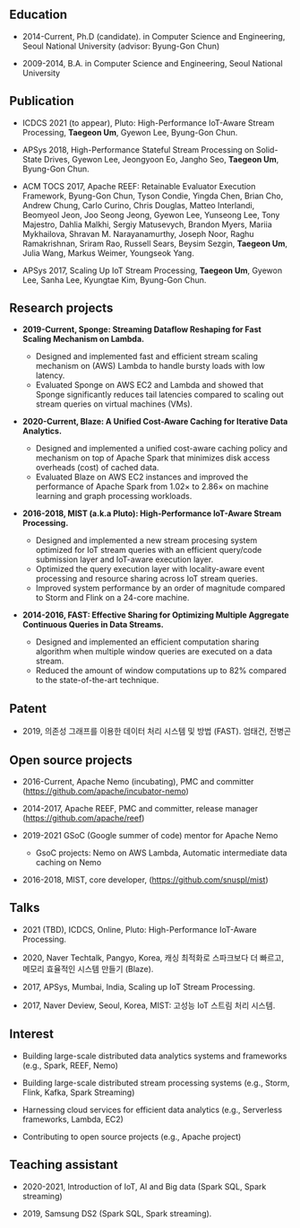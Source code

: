 ## Education 
  - 2014-Current, Ph.D (candidate). in Computer Science and Engineering, Seoul National University  (advisor: Byung-Gon Chun)
  
  - 2009-2014, B.A. in Computer Science and Engineering, Seoul National University 

## Publication
  - ICDCS 2021 (to appear), Pluto: High-Performance IoT-Aware Stream Processing, **Taegeon Um**, Gyewon Lee, Byung-Gon Chun. 
  
  - APSys 2018, High-Performance Stateful Stream Processing on Solid-State Drives, Gyewon Lee, Jeongyoon Eo, Jangho Seo, **Taegeon Um**, Byung-Gon Chun. 
  
  - ACM TOCS 2017, Apache REEF: Retainable Evaluator Execution Framework, Byung-Gon Chun, Tyson Condie, Yingda Chen, Brian Cho, Andrew Chung, Carlo Curino, Chris Douglas, Matteo Interlandi, Beomyeol Jeon, Joo Seong Jeong, Gyewon Lee, Yunseong Lee, Tony Majestro, Dahlia Malkhi, Sergiy Matusevych, Brandon Myers, Mariia Mykhailova, Shravan M. Narayanamurthy, Joseph Noor, Raghu Ramakrishnan, Sriram Rao, Russell Sears, Beysim Sezgin, **Taegeon Um**, Julia Wang, Markus Weimer, Youngseok Yang. 
  
  - APSys 2017, Scaling Up IoT Stream Processing, **Taegeon Um**, Gyewon Lee, Sanha Lee, Kyungtae Kim, Byung-Gon Chun. 

## Research projects
  - **2019-Current, Sponge: Streaming Dataflow Reshaping for Fast Scaling Mechanism on Lambda.**
    - Designed and implemented fast and efficient stream scaling mechanism on (AWS) Lambda to handle bursty loads with low latency. 
    - Evaluated Sponge on AWS EC2 and Lambda and showed that Sponge significantly reduces tail latencies compared to scaling out stream queries on virtual machines (VMs). 


  - **2020-Current, Blaze: A Unified Cost-Aware Caching for Iterative Data Analytics.**
    - Designed and implemented a unified cost-aware caching policy and mechanism on top of Apache Spark that minimizes disk access overheads (cost) of cached data.
    - Evaluated Blaze on AWS EC2 instances and improved the performance of Apache Spark from 1.02× to 2.86× on machine learning and graph processing workloads.


  - **2016-2018, MIST (a.k.a Pluto): High-Performance IoT-Aware Stream Processing.**
    - Designed and implemented a new stream procesing system optimized for IoT stream queries with an efficient query/code submission layer and IoT-aware execution layer.
    - Optimized the query execution layer with locality-aware event processing and resource sharing across IoT stream queries. 
    - Improved system performance by an order of magnitude compared to Storm and Flink on a 24-core machine.


  - **2014-2016, FAST: Effective Sharing for Optimizing Multiple Aggregate Continuous Queries in Data Streams.**
    - Designed and implemented an efficient computation sharing algorithm when multiple window queries are executed on a data stream.
    - Reduced the amount of window computations up to 82% compared to the state-of-the-art technique.


## Patent
  - 2019, 의존성 그래프를 이용한 데이터 처리 시스템 및 방법 (FAST). 엄태건, 전병곤

## Open source projects
  - 2016-Current, Apache Nemo (incubating), PMC and committer (https://github.com/apache/incubator-nemo)
 
  - 2014-2017, Apache REEF, PMC and committer, release manager (https://github.com/apache/reef)
 
  - 2019-2021 GSoC (Google summer of code) mentor for Apache Nemo
    - GsoC projects: Nemo on AWS Lambda, Automatic intermediate data caching on Nemo
   
   
  - 2016-2018, MIST, core developer, (https://github.com/snuspl/mist)

## Talks 
  - 2021 (TBD), ICDCS, Online, Pluto: High-Performance IoT-Aware Processing.
  
  - 2020, Naver Techtalk, Pangyo, Korea, 캐싱 최적화로 스파크보다 더 빠르고, 메모리 효율적인 시스템 만들기 (Blaze).
  
  - 2017, APSys, Mumbai, India, Scaling up IoT Stream Processing.
  
  - 2017, Naver Deview, Seoul, Korea, MIST: 고성능 IoT 스트림 처리 시스템. 

## Interest 
  - Building large-scale distributed data analytics systems and frameworks (e.g., Spark, REEF, Nemo)
  
  - Building large-scale distributed stream processing systems (e.g., Storm, Flink, Kafka, Spark Streaming)
  
  - Harnessing cloud services for efficient data analytics (e.g., Serverless frameworks, Lambda, EC2)
  
  - Contributing to open source projects (e.g., Apache project)

## Teaching assistant 
  - 2020-2021, Introduction of IoT, AI and Big data (Spark SQL, Spark streaming)
  
  - 2019, Samsung DS2 (Spark SQL, Spark streaming).

